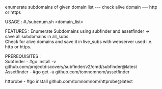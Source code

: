 ﻿enumerate subdomains of given domain list --- check alive domain --- http or https

USAGE :
#./subenum.sh <domain_list>

FEATURES :
Enumerate Subdomains using subfinder and assetfinder -> save all subdomains in all_subs.                                                                        
Check for alive domains and save it in live_subs with webserver used i.e. http or https.

PREREQUISITES :       
Subfinder - #go install -v github.com/projectdiscovery/subfinder/v2/cmd/subfinder@latest                                                                         
Assetfinder - #go get -u github.com/tomnomnom/assetfinder

httprobe - #go install github.com/tomnomnom/httprobe@latest 
